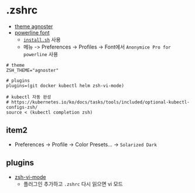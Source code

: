 # .zshrc

- [theme agnoster](https://github.com/ohmyzsh/ohmyzsh/wiki/Themes#agnoster)
- [powerline font](https://github.com/powerline/fonts)
  - [`install.sh`](https://github.com/powerline/fonts#installation) 사용
  - 메뉴 -> Preferences -> Profiles ->  Font에서 `Anonymice Pro for powerline` 사용

```.zshrc
# theme
ZSH_THEME="agnoster"

# plugins
plugins=(git docker kubectl helm zsh-vi-mode)

# kubectl 자동 완성
# https://kubernetes.io/ko/docs/tasks/tools/included/optional-kubectl-configs-zsh/
source < (kubectl completion zsh)
```
## item2
- Preferences -> Profile -> Color Presets... -> `Solarized Dark` 

## plugins
- [zsh-vi-mode](https://github.com/jeffreytse/zsh-vi-mode#as-an-oh-my-zsh-custom-plugin)
  - 플러그인 추가하고 `.zshrc` 다시 읽으면 vi 모드
